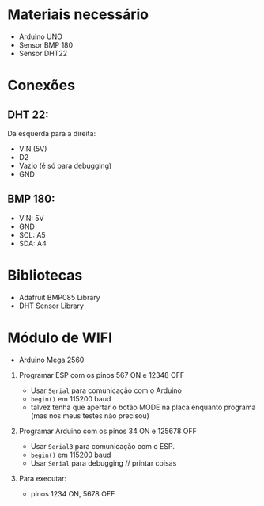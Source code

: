# Materiais necessário
- Arduino UNO
- Sensor BMP 180
- Sensor DHT22

# Conexões
## DHT 22:
Da esquerda para a direita:
- VIN (5V)
- D2
- Vazio (é só para debugging)
- GND
## BMP 180:
- VIN: 5V
- GND
- SCL: A5
- SDA: A4

# Bibliotecas
- Adafruit BMP085 Library
- DHT Sensor Library



# Módulo de WIFI
- Arduino Mega 2560
1. Programar ESP com os pinos 567 ON e 12348 OFF
    - Usar `Serial` para comunicação com o Arduino
    - `begin()` em 115200 baud
    - talvez tenha que apertar o botão MODE na placa enquanto programa (mas nos meus testes não precisou)
2. Programar Arduino com os pinos 34 ON e 125678 OFF
    - Usar `Serial3` para comunicação com o ESP.
    - `begin()` em 115200 baud
    - Usar `Serial` para debugging // printar coisas

3. Para executar:
    - pinos 1234 ON, 5678 OFF
